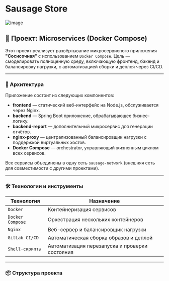 # Sausage Store

![image](https://user-images.githubusercontent.com/9394918/121517767-69db8a80-c9f8-11eb-835a-e98ca07fd995.png)


## 🐳 Проект: Microservices (Docker Compose)

Этот проект реализует развёртывание микросервисного приложения **"Сосисочная"** с использованием `Docker Compose`. Цель — смоделировать полноценную среду, включающую фронтенд, бэкенд и балансировку нагрузки, с автоматизацией сборки и деплоя через CI/CD.

---

### 🧩 Архитектура

Приложение состоит из следующих компонентов:

- **frontend** — статический веб-интерфейс на Node.js, обслуживается через Nginx.
- **backend** — Spring Boot приложение, обрабатывающее бизнес-логику.
- **backend-report** — дополнительный микросервис для генерации отчётов.
- **nginx-proxy** — централизованный балансировщик нагрузки с поддержкой виртуальных хостов.
- **Docker Compose** — orchestrator, управляющий жизненным циклом всех сервисов.

Все сервисы объединены в одну сеть `sausage-network` (внешняя сеть для совместимости с другими проектами).

---

### 🛠️ Технологии и инструменты

| Технология       | Назначение |
|------------------|-----------|
| `Docker`         | Контейнеризация сервисов |
| `Docker Compose` | Оркестрация нескольких контейнеров |
| `Nginx`          | Веб-сервер и балансировщик нагрузки |
| `GitLab CI/CD`   | Автоматическая сборка образов и деплой |
| `Shell-скрипты`  | Автоматизация перезапуска и проверки состояния |

---

### 📦 Структура проекта
